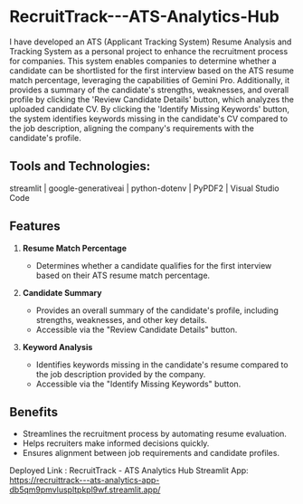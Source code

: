 # RecruitTrack---ATS-Analytics-Hub
I have developed an ATS (Applicant Tracking System) Resume Analysis and Tracking System as a personal project to enhance the recruitment process for companies. This system enables companies to determine whether a candidate can be shortlisted for the first interview based on the ATS resume match percentage, leveraging the capabilities of Gemini Pro. Additionally, it provides a summary of the candidate's strengths, weaknesses, and overall profile by clicking the 'Review Candidate Details' button, which analyzes the uploaded candidate CV. By clicking the 'Identify Missing Keywords' button, the system identifies keywords missing in the candidate's CV compared to the job description, aligning the company's requirements with the candidate's profile.

## Tools and Technologies:

 streamlit | google-generativeai | python-dotenv | PyPDF2 | Visual Studio Code

 ## Features  
1. **Resume Match Percentage**  
   - Determines whether a candidate qualifies for the first interview based on their ATS resume match percentage.  

2. **Candidate Summary**  
   - Provides an overall summary of the candidate's profile, including strengths, weaknesses, and other key details.  
   - Accessible via the "Review Candidate Details" button.  

3. **Keyword Analysis**  
   - Identifies keywords missing in the candidate's resume compared to the job description provided by the company.  
   - Accessible via the "Identify Missing Keywords" button.  

## Benefits  
- Streamlines the recruitment process by automating resume evaluation.  
- Helps recruiters make informed decisions quickly.  
- Ensures alignment between job requirements and candidate profiles.  

Deployed Link : RecruitTrack - ATS Analytics Hub Streamlit App: https://recruittrack---ats-analytics-app-db5qm9pmvluspltpkpl9wf.streamlit.app/
